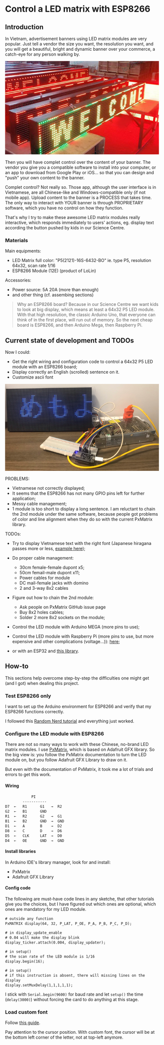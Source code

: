 # Control a LED matrix with ESP8266

## Introduction

In Vietnam, advertisement banners using LED matrix modules are very popular. Just tell a vendor the size you want, the resolution you want, and you will get a beautiful, bright and dynamic banner over your commerce, a catch-eye for any person walking by.

![](img/intro.jpg)

Then you will have complet control over the content of your banner. The vendor you give you a compatible software to install into your computer, or an app to download from Google Play or iOS... so that you can design and "push" your own content to the banner.

Complet control? Not really so. Those app, although the user interface is in Vietnamese, are all Chinese-like and Windows-compatible only (if not mobile app). Upload content to the banner is a PROCESS that takes time. The only way to interact with YOUR banner is through PROPRIETARY software, which you have no control on how they function.

That's why I try to make these awesome LED matrix modules really interactive, which responds immediately to users' actions, eg. display text according the button pushed by kids in our Science Centre.

### Materials

Main equipments:

* LED Matrix full color: "P5(2121)-16S-6432-BO" ie. type P5, resolution 64x32, scan rate 1/16
* ESP8266 Module (12E) (product of LoLin)

Accessories:

* Power source: 5A 20A (more than enough)
* and other thing (cf. assembing sections)

> Why an ESP8266 board? Because in our Science Centre we want kids to look at big display, which means at least a 64x32 P5 LED module. With that high resolution, the classic Arduino Uno, that everyone can think of in the first place, will run out of memory. So the next cheap board is ESP8266, and then Arduino Mega, then Raspberry Pi.

## Current state of development and TODOs

Now I could:

* Get the right wiring and configuration code to control a 64x32 P5 LED module with an ESP8266 board;
* Display correctly an English (scrolled) sentence on it.
* Customize ascii font

![](img/current.png)

PROBLEMS:

* Vietnamese not correctly displayed;
* It seems that the ESP8266 has not many GPIO pins left for further application;
* Messy cable management;
* 1 module is too short to display a long sentence. I am reluctant to chain the 2nd module under the same software, because people got problems of color and line alignment when they do so with the current PxMatrix library. 

TODOs:

* Try to display Vietnamese text with the right font (Japanese hiragana passes more or less, [example here](https://github.com/adafruit/Adafruit-GFX-Library/pull/200));

* Do proper cable management:

  * 30cm female-female dupont x5;
  * 50cm femail-male dupont x11;
  * Power cables for module
  * DC mail-female jacks with domino
  * 2 and 3-way 8x2 cables

* Figure out how to chain the 2nd module:

  * Ask people on PxMatrix GitHub issue page
  * Buy 8x2 holes cables;
  * Solder 2 more 8x2 sockets on the module; 

* Control the LED module with Arduino MEGA (more pins to use);
* Control the LED module with Raspberry Pi (more pins to use, but more expensive and other complications (voltage...)): [here](https://github.com/hzeller/rpi-rgb-led-matrix/);
* or with an ESP32 and [this library](https://github.com/mrfaptastic/ESP32-RGB64x32MatrixPanel-I2S-DMA).

## How-to

This sections help overcome step-by-step the difficulties one might get (and I got) when dealing this project.

### Test ESP8266 only

I want to set up the Arduino environment for ESP8266 and verify that my ESP8266 functions correctly.

I followed this [Random Nerd tutorial](https://randomnerdtutorials.com/esp8266-web-server/) and everything just worked.

### Configure the LED module with ESP8266

There are not so many ways to work with these Chinese, no-brand LED matrix modules. I use [PxMatrix](https://github.com/2dom/PxMatrix/), which is based on Adafruit GFX library. So the big view is: you follow the PxMatrix documentation to turn the LED module on, but you follow Adafruit GFX Library to draw on it.

But even with the documentation of PxMatrix, it took me a lot of trials and errors to get this work.

#### Wiring

```
            PI
        -----------
D7  ←   R1      G1   →  R2
G2  ←   B1      GND
R1  ←   R2      G2   →  G1
B1  ←   B2      GND  →  GND
D1  ←   A       B    →  D2
D8  ←   C       D    →  D6
D5  ←   CLK     LAT  →  D0
D4  ←   OE      GND  →  GND
```

#### Install libraries

In Arduino IDE's library manager, look for and install:

* PxMatrix
* Adafruit GFX Library

#### Config code

The following are must-have code lines in any sketche, that other tutorials give you the choices, but I have figured out which ones are optional, which ones are mandatory for my LED module.

```
# outside any function 
PxMATRIX display(64, 32, P_LAT, P_OE, P_A, P_B, P_C, P_D);
```

```
# in display_update_enable
# 0.04 will make the display blink
display_ticker.attach(0.004, display_updater);
```

```
# in setup()
# the scan rate of the LED module is 1/16
display.begin(16);
```

```
# in setup()
# if this instruction is absent, there will missing lines on the display
display.setMuxDelay(1,1,1,1,1);
```

I stick with `Serial.begin(9600)` for baud rate and let `setup()` the time (`delay(3000)`) without forcing the card to do anything at this stage.

### Load custom font

Follow [this guide](https://learn.adafruit.com/adafruit-gfx-graphics-library/using-fonts).

Pay attention to the cursor position. With custom font, the cursor will be at the bottom left corner of the letter, not at top-left anymore.